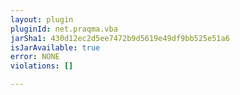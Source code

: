 ```yaml
---
layout: plugin
pluginId: net.praqma.vba
jarSha1: 430d12ec2d5ee7472b9d5619e49df9bb525e51a6
isJarAvailable: true
error: NONE
violations: []

---
```

